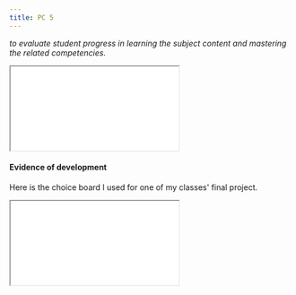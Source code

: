 ```yaml
---
title: PC 5
---
```

*to evaluate student progress in learning the subject content and mastering the
related competencies.*

<iframe class="lp" src="/pdf/page-5.pdf"></iframe>

#### Evidence of development

Here is the choice board I used for one of my classes' final project.

<iframe class="lp" src="/pdf/project-ws.pdf"></iframe>
